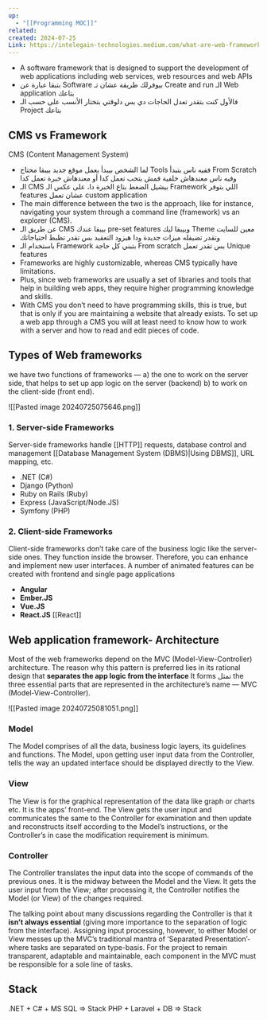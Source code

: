 ```yaml
---
up:
  - "[[Programming MOC]]"
related: 
created: 2024-07-25
Link: https://intelegain-technologies.medium.com/what-are-web-frameworks-and-why-you-need-them-c4e8806bd0fb
---
```


- A software framework that is designed to support the development of web applications including web services, web resources and web APIs
- بتبقا عبارة عن Software بيوفرلك طريقة عشان تـ Create and run الـ Web application بتاعك
- فالأول كنت بتقدر تعدل الحاجات دي بس دلوقتي بتختار الأنسب على حسب الـ Project بتاعك

## CMS vs Framework
CMS (Content Management System)
- لما الشخص بيبدأ يعمل موقع جديد بيبقا محتاج Tools ففيه ناس بتبدأ From Scratch وفيه ناس معندهاش خلفية فمش بتحب تعمل كدا أو معندهاش خبرة تعمل كدا
- الـ CMS بيشيل الضغط بتاع الخبرة دا، على عكس الـ Framework اللي بتوفر features عشان تعمل custom application 
- The main difference between the two is the approach, like for instance, navigating your system through a command line (framework) vs an explorer (CMS).
- عن طريق الـ CMS بيبقا عندك pre-set features وبيبقا ليك Theme معين للسايت وتقدر تضيفله ميزات جديدة ودا هيزود التعقيد بس تقدر تظبط احتياجاتك 
- باستخدام الـ Framework بتبني كل حاجة From scratch بس تقدر تعمل Unique features
- Frameworks are highly customizable, whereas CMS typically have limitations. 
- Plus, since web frameworks are usually a set of libraries and tools that help in building web apps, they require higher programming knowledge and skills.
- With CMS you don’t need to have programming skills, this is true, but that is only if you are maintaining a website that already exists. To set up a web app through a CMS you will at least need to know how to work with a server and how to read and edit pieces of code.

## Types of Web frameworks
we have two functions of frameworks — 
a) the one to work on the server side, that helps to set up app logic on the server (backend)
b) to work on the client-side (front end).

![[Pasted image 20240725075646.png]]

### 1. Server-side Frameworks
Server-side frameworks handle [[HTTP]] requests, database control and management [[Database Management System (DBMS)|Using DBMS]], URL mapping, etc.

- .NET (C#)
- Django (Python)
- Ruby on Rails (Ruby)
- Express (JavaScript/Node.JS)
- Symfony (PHP)

### 2. Client-side Frameworks
Client-side frameworks don’t take care of the business logic like the server-side ones. They function inside the browser. 
Therefore, you can enhance and implement new user interfaces. A number of animated features can be created with frontend and single page applications

- **Angular**
- **Ember.JS**
- **Vue.JS**
- **React.JS** [[React]]

## Web application framework- Architecture
Most of the web frameworks depend on the MVC (Model-View-Controller) architecture. 
The reason why this pattern is preferred lies in its rational design that **separates the app logic from the interface**
It forms تمثل the three essential parts that are represented in the architecture’s name — MVC (Model-View-Controller).

![[Pasted image 20240725081051.png]]

### Model
The Model comprises of all the data, business logic layers, its guidelines and functions. 
The Model, upon getting user input data from the Controller, tells the way an updated interface should be displayed directly to the View.

### View
The View is for the graphical representation of the data like graph or charts etc. 
It is the apps’ front-end. 
The View gets the user input and communicates the same to the Controller for examination and then update and reconstructs itself according to the Model’s instructions, or the Controller’s in case the modification requirement is minimum.

### Controller
The Controller translates the input data into the scope of commands of the previous ones. 
It is the midway between the Model and the View. 
It gets the user input from the View; after processing it, the Controller notifies the Model (or View) of the changes required.

The talking point about many discussions regarding the Controller is that it **isn’t always essential** (giving more importance to the separation of logic from the interface). 
Assigning input processing, however, to either Model or View messes up the MVC’s traditional mantra of ‘Separated Presentation’-where tasks are separated on type-basis.
For the project to remain transparent, adaptable and maintainable, each component in the MVC must be responsible for a sole line of tasks.

## Stack
.NET + C# + MS SQL => Stack
PHP + Laravel + DB => Stack